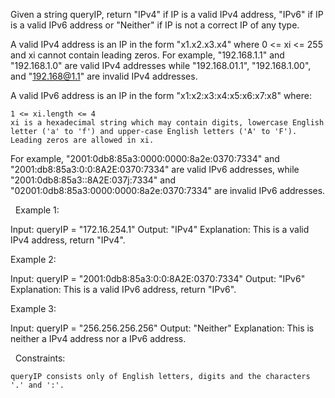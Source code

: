 Given a string queryIP, return "IPv4" if IP is a valid IPv4 address, "IPv6" if IP is a valid IPv6 address or "Neither" if IP is not a correct IP of any type.

A valid IPv4 address is an IP in the form "x1.x2.x3.x4" where 0 <= xi <= 255 and xi cannot contain leading zeros. For example, "192.168.1.1" and "192.168.1.0" are valid IPv4 addresses while "192.168.01.1", "192.168.1.00", and "192.168@1.1" are invalid IPv4 addresses.

A valid IPv6 address is an IP in the form "x1:x2:x3:x4:x5:x6:x7:x8" where:


	1 <= xi.length <= 4
	xi is a hexadecimal string which may contain digits, lowercase English letter ('a' to 'f') and upper-case English letters ('A' to 'F').
	Leading zeros are allowed in xi.


For example, "2001:0db8:85a3:0000:0000:8a2e:0370:7334" and "2001:db8:85a3:0:0:8A2E:0370:7334" are valid IPv6 addresses, while "2001:0db8:85a3::8A2E:037j:7334" and "02001:0db8:85a3:0000:0000:8a2e:0370:7334" are invalid IPv6 addresses.

 
Example 1:

Input: queryIP = "172.16.254.1"
Output: "IPv4"
Explanation: This is a valid IPv4 address, return "IPv4".


Example 2:

Input: queryIP = "2001:0db8:85a3:0:0:8A2E:0370:7334"
Output: "IPv6"
Explanation: This is a valid IPv6 address, return "IPv6".


Example 3:

Input: queryIP = "256.256.256.256"
Output: "Neither"
Explanation: This is neither a IPv4 address nor a IPv6 address.


 
Constraints:


	queryIP consists only of English letters, digits and the characters '.' and ':'.

